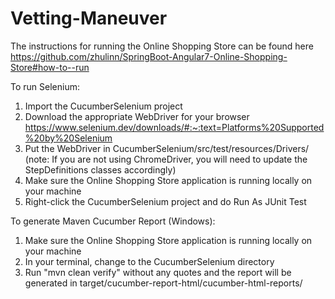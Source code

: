 # Vetting-Maneuver

The instructions for running the Online Shopping Store can be found here https://github.com/zhulinn/SpringBoot-Angular7-Online-Shopping-Store#how-to--run

To run Selenium:
1. Import the CucumberSelenium project
2. Download the appropriate WebDriver for your browser https://www.selenium.dev/downloads/#:~:text=Platforms%20Supported%20by%20Selenium
3. Put the WebDriver in CucumberSelenium/src/test/resources/Drivers/ (note: If you are not using ChromeDriver, you will need to update the StepDefinitions classes accordingly)
4. Make sure the Online Shopping Store application is running locally on your machine
5. Right-click the CucumberSelenium project and do Run As JUnit Test

To generate Maven Cucumber Report (Windows):
1. Make sure the Online Shopping Store application is running locally on your machine
2. In your terminal, change to the CucumberSelenium directory
3. Run "mvn clean verify" without any quotes and the report will be generated in target/cucumber-report-html/cucumber-html-reports/
